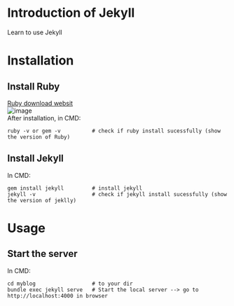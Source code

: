 # Introduction of Jekyll
Learn to use Jekyll

# Installation
## Install Ruby
[Ruby download websit](https://rubyinstaller.org/downloads/) \
![image](https://github.com/QiYuan-Zhang/Introduction-of-Jekyll/assets/53491122/307defdd-2ada-4421-affa-1dc244a09134) \
After installation, in CMD:
```
ruby -v or gem -v          # check if ruby install sucessfully (show the version of Ruby)
```
## Install Jekyll
In CMD:
```
gem install jekyll         # install jekyll
jekyll -v                  # check if jekyll install sucessfully (show the version of jeklly)
```

# Usage

## Start the server
In CMD:
```
cd myblog                  # to your dir
bundle exec jekyll serve   # Start the local server --> go to http://localhost:4000 in browser
```
